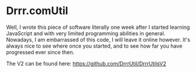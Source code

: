 # Drrr.comUtil

Well, I wrote this piece of software literally one week after I started learning JavaScript and with very limited programming abilities in general.
Nowadays, I am embarrassed of this code, I will leave it online however. 
It's always nice to see where once you started, and to see how far you have progressed ever since then.

The V2 can be found here: https://github.com/DrrrUtil/DrrrUtilsV2
